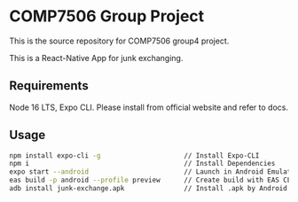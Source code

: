 # COMP7506 Group Project

This is the source repository for COMP7506 group4 project.

This is a React-Native App for junk exchanging.

## Requirements

Node 16 LTS, Expo CLI. Please install from official website and refer to docs.

## Usage

```sh
npm install expo-cli -g						// Install Expo-CLI
npm i										// Install Dependencies
expo start --android						// Launch in Android Emulator
eas build -p android --profile preview		// Create build with EAS CLI
adb install junk-exchange.apk				// Install .apk by Android ADB
```
